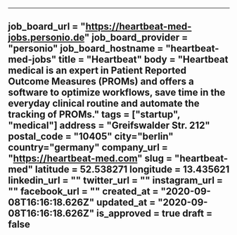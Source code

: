 ---
job_board_url = "https://heartbeat-med-jobs.personio.de"
job_board_provider = "personio"
job_board_hostname = "heartbeat-med-jobs"
title = "Heartbeat"
body = "Heartbeat medical is an expert in Patient Reported Outcome Measures (PROMs) and offers a software to optimize workflows, save time in the everyday clinical routine and automate the tracking of PROMs."
tags = ["startup", "medical"]
address = "Greifswalder Str. 212"
postal_code = "10405"
city="berlin"
country="germany"
company_url = "https://heartbeat-med.com"
slug = "heartbeat-med"
latitude =  52.538271
longitude = 13.435621
linkedin_url = ""
twitter_url = ""
instagram_url = ""
facebook_url = ""
created_at = "2020-09-08T16:16:18.626Z"
updated_at = "2020-09-08T16:16:18.626Z"
is_approved = true
draft = false
---